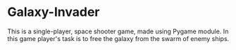 # Galaxy-Invader
 This is a single-player, space shooter game, made using Pygame module. In this game player's task is to free the galaxy from the swarm of enemy ships.
